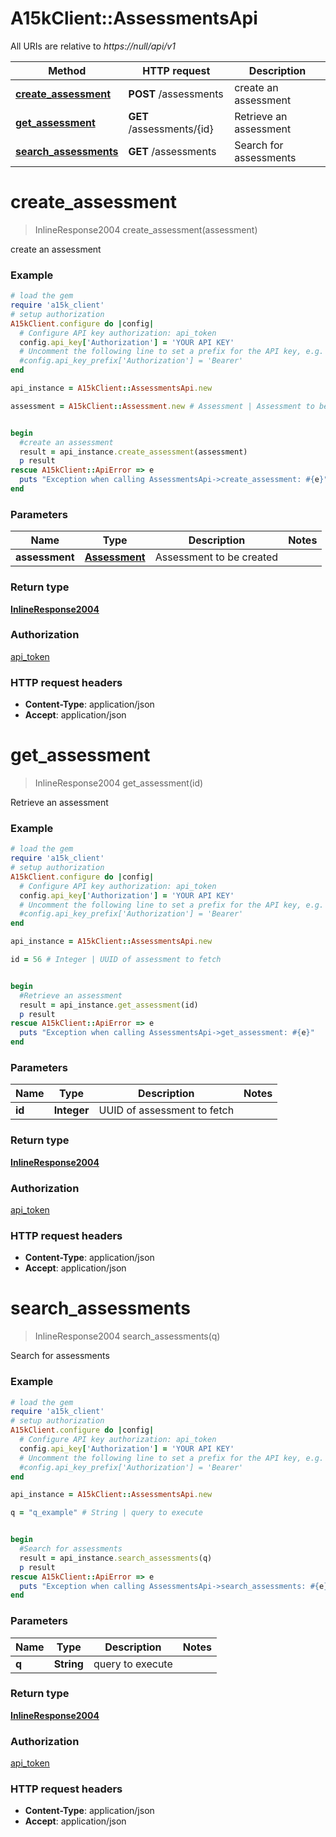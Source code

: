 # A15kClient::AssessmentsApi

All URIs are relative to *https://null/api/v1*

Method | HTTP request | Description
------------- | ------------- | -------------
[**create_assessment**](AssessmentsApi.md#create_assessment) | **POST** /assessments | create an assessment
[**get_assessment**](AssessmentsApi.md#get_assessment) | **GET** /assessments/{id} | Retrieve an assessment
[**search_assessments**](AssessmentsApi.md#search_assessments) | **GET** /assessments | Search for assessments


# **create_assessment**
> InlineResponse2004 create_assessment(assessment)

create an assessment

### Example
```ruby
# load the gem
require 'a15k_client'
# setup authorization
A15kClient.configure do |config|
  # Configure API key authorization: api_token
  config.api_key['Authorization'] = 'YOUR API KEY'
  # Uncomment the following line to set a prefix for the API key, e.g. 'Bearer' (defaults to nil)
  #config.api_key_prefix['Authorization'] = 'Bearer'
end

api_instance = A15kClient::AssessmentsApi.new

assessment = A15kClient::Assessment.new # Assessment | Assessment to be created


begin
  #create an assessment
  result = api_instance.create_assessment(assessment)
  p result
rescue A15kClient::ApiError => e
  puts "Exception when calling AssessmentsApi->create_assessment: #{e}"
end
```

### Parameters

Name | Type | Description  | Notes
------------- | ------------- | ------------- | -------------
 **assessment** | [**Assessment**](Assessment.md)| Assessment to be created | 

### Return type

[**InlineResponse2004**](InlineResponse2004.md)

### Authorization

[api_token](../README.md#api_token)

### HTTP request headers

 - **Content-Type**: application/json
 - **Accept**: application/json



# **get_assessment**
> InlineResponse2004 get_assessment(id)

Retrieve an assessment

### Example
```ruby
# load the gem
require 'a15k_client'
# setup authorization
A15kClient.configure do |config|
  # Configure API key authorization: api_token
  config.api_key['Authorization'] = 'YOUR API KEY'
  # Uncomment the following line to set a prefix for the API key, e.g. 'Bearer' (defaults to nil)
  #config.api_key_prefix['Authorization'] = 'Bearer'
end

api_instance = A15kClient::AssessmentsApi.new

id = 56 # Integer | UUID of assessment to fetch


begin
  #Retrieve an assessment
  result = api_instance.get_assessment(id)
  p result
rescue A15kClient::ApiError => e
  puts "Exception when calling AssessmentsApi->get_assessment: #{e}"
end
```

### Parameters

Name | Type | Description  | Notes
------------- | ------------- | ------------- | -------------
 **id** | **Integer**| UUID of assessment to fetch | 

### Return type

[**InlineResponse2004**](InlineResponse2004.md)

### Authorization

[api_token](../README.md#api_token)

### HTTP request headers

 - **Content-Type**: application/json
 - **Accept**: application/json



# **search_assessments**
> InlineResponse2004 search_assessments(q)

Search for assessments

### Example
```ruby
# load the gem
require 'a15k_client'
# setup authorization
A15kClient.configure do |config|
  # Configure API key authorization: api_token
  config.api_key['Authorization'] = 'YOUR API KEY'
  # Uncomment the following line to set a prefix for the API key, e.g. 'Bearer' (defaults to nil)
  #config.api_key_prefix['Authorization'] = 'Bearer'
end

api_instance = A15kClient::AssessmentsApi.new

q = "q_example" # String | query to execute


begin
  #Search for assessments
  result = api_instance.search_assessments(q)
  p result
rescue A15kClient::ApiError => e
  puts "Exception when calling AssessmentsApi->search_assessments: #{e}"
end
```

### Parameters

Name | Type | Description  | Notes
------------- | ------------- | ------------- | -------------
 **q** | **String**| query to execute | 

### Return type

[**InlineResponse2004**](InlineResponse2004.md)

### Authorization

[api_token](../README.md#api_token)

### HTTP request headers

 - **Content-Type**: application/json
 - **Accept**: application/json



